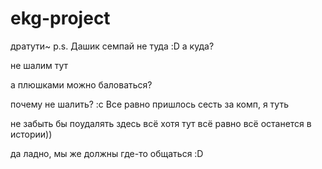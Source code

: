 # ekg-project
дратути~ p.s. Дашик
семпай не туда :D
а куда?

не шалим тут

а плюшками можно баловаться?

почему не шалить? :с
Все равно пришлось сесть за комп,
я туть

не забыть бы поудалять здесь всё
хотя тут всё равно всё останется в истории))

да ладно, мы же должны где-то общаться :D
